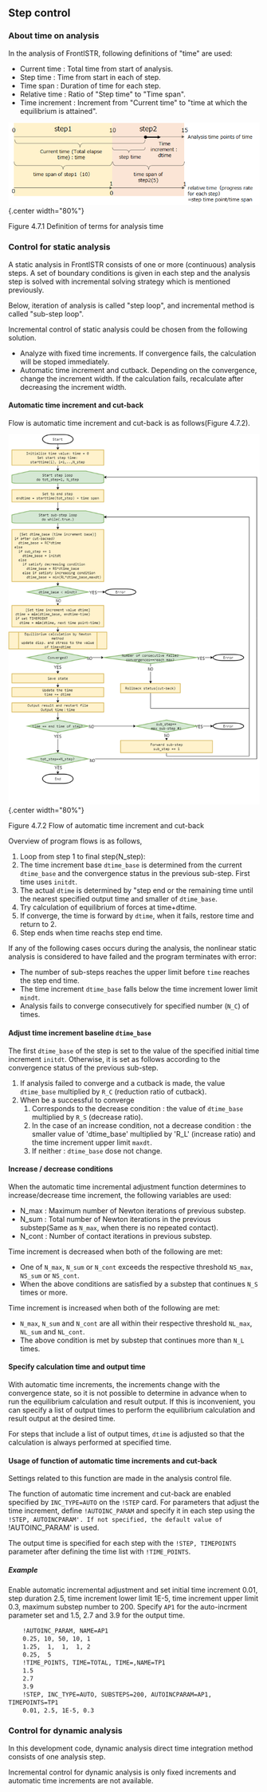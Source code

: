 ## Step control

### About time on analysis

In the analysis of FrontISTR, following definitions of "time" are used:

  - Current time : Total time from start of analysis.
  - Step time : Time from start in each of step.
  - Time span : Duration of time for each step.
  - Relative time : Ratio of "Step time" to "Time span".
  - Time increment : Increment from "Current time" to "time at which the equilibrium is attained".

![Definition of terms for analysis time](media/analysis07_01.png){.center width="80%"}

Figure 4.7.1 Definition of terms for analysis time


### Control for static analysis

A static analysis in FrontISTR consists of one or more (continuous) analysis steps. A set of boundary conditions is given in each step and the analysis step is solved with incremental solving strategy which is mentioned previously.

Below, iteration of analysis is called "step loop", and incremental method is called "sub-step loop".

Incremental control of static analysis could be chosen from the following solution.

- Analyze with fixed time increments. If convergence fails, the calculation will be stoped immediately.
- Automatic time increment and cutback. Depending on the convergence, change the increment width. If the calculation fails, recalculate after decreasing the increment width.

#### Automatic time increment and cut-back

Flow is automatic time increment and cut-back is as follows(Figure 4.7.2).

![Flow of automatic time increment and cut-back](media/analysis07_02.png){.center width="80%"}

Figure 4.7.2 Flow of automatic time increment and cut-back

Overview of program flows is as follows,

1. Loop from step 1 to final step(N_step):
2. The time increment base `dtime_base` is determined from the current `dtime_base` and the convergence status in the previous sub-step. First time uses `initdt`. 
1. The actual `dtime` is determined by "step end or the remaining time until the nearest specified output time and smaller of `dtime_base`.
1. Try calculation of equilibrium of forces at time+dtime.
1. If converge, the time is forward by `dtime`, when it fails, restore time and  return to 2.
1. Step ends when time reachs step end time.

If any of the following cases occurs during the analysis, the nonlinear static analysis is considered to have failed and the program terminates with error: 

- The number of sub-steps reaches the upper limit before `time` reaches the step end time.
- The time increment `dtime_base` falls below the time increment lower limit `mindt`.
- Analysis fails to converge consecutively for specified number (`N_C`) of times.

#### Adjust time increment baseline `dtime_base`

The first `dtime_base` of the step is set to the value of the specified initial time increment `initdt`.
Otherwise, it is set as follows according to the convergence status of the previous sub-step.

1. If analysis failed to converge and a cutback is made, the value `dtime_base` multiplied by `R_C` (reduction ratio of cutback).
1. When be a successful to converge
    1. Corresponds to the decrease condition : the value of `dtime_base` multiplied by `R_S` (decrease ratio). 
    2. In the case of an increase condition, not a decrease condition : the smaller value of 'dtime_base' multiplied by 'R_L' (increase ratio) and the time increment upper limit `maxdt`.
    3. If neither : `dtime_base` dose not change.

#### Increase / decrease conditions

When the automatic time incremental adjustment function determines to increase/decrease time increment, the following variables are used:

- N_max : Maximum number of Newton iterations of previous substep.
- N_sum : Total number of Newton iterations in the previous substep(Same as `N_max`, when there is no repeated contact).
- N_cont : Number of contact iterations in previous substep.

Time increment is decreased when both of the following are met:

- One of `N_max`, `N_sum` or `N_cont` exceeds the respective threshold `NS_max`, `NS_sum` or `NS_cont`.
- When the above conditions are satisfied by a substep that continues `N_S` times or more.

Time increment is increased when both of the following are met:

- `N_max`, `N_sum` and `N_cont` are all within their respective threshold `NL_max`, `NL_sum` and `NL_cont`.
- The above condition is met by substep that continues more than `N_L` times.

#### Specify calculation time and output time

With automatic time increments, the increments change with the convergence state,
so it is not possible to determine in advance when to run the equilibrium calculation and result output.
If this is inconvenient, you can specify a list of output times to perform the equilibrium calculation
and result output at the desired time.

For steps that include a list of output times, `dtime` is adjusted so that the calculation is always performed at specified time.

#### Usage of function of automatic time increments and cut-back

Settings related to this function are made in the analysis control file.

The function of automatic time increment and cut-back are enabled specified by `INC_TYPE=AUTO` on the `!STEP` card.
For parameters that adjust the time increment, define `!AUTOINC_PARAM` and specify it in each step using the `!STEP, AUTOINCPARAM'.
If not specified, the default value of `!AUTOINC_PARAM' is used.

The output time is specified for each step with the `!STEP, TIMEPOINTS` parameter after defining the time list with `!TIME_POINTS`.

##### Example

Enable automatic incremental adjustment and set initial time increment 0.01, step duration 2.5, time increment lower limit 1E-5, time increment upper limit 0.3, maximum substep number to 200.
Specify `AP1` for the auto-incrment parameter set and 1.5, 2.7 and 3.9 for the output time.

```
    !AUTOINC_PARAM, NAME=AP1
    0.25, 10, 50, 10, 1
    1.25,  1,  1,  1, 2
    0.25,  5
    !TIME_POINTS, TIME=TOTAL, TIME=,NAME=TP1
    1.5
    2.7
    3.9
    !STEP, INC_TYPE=AUTO, SUBSTEPS=200, AUTOINCPARAM=AP1, TIMEPOINTS=TP1
    0.01, 2.5, 1E-5, 0.3
```

### Control for dynamic analysis

In this development code, dynamic analysis direct time integration method consists of one analysis step.

Incremental control for dynamic analysis is only fixed increments and automatic time increments are not available.


